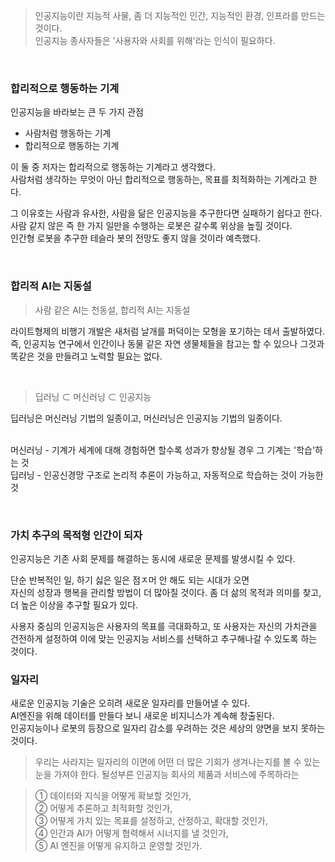 > 인공지능이란 지능적 사물, 좀 더 지능적인 인간, 지능적인 환경, 인프라를 만드는 것이다.<br>
인공지능 종사자들은 '사용자와 사회를 위해'라는 인식이 필요하다.

<br>

### 합리적으로 행동하는 기계

인공지능을 바라보는 큰 두 가지 관점
- 사람처럼 행동하는 기계
- 합리적으로 행동하는 기계

이 둘 중 저자는 합리적으로 행동하는 기계라고 생각했다.<br>
사람처럼 생각하는 무엇이 아닌 합리적으로 행동하는, 목표를 최적화하는 기계라고 한다.

그 이유호는 사람과 유사한, 사람을 닮은 인공지능을 추구한다면 실패하기 쉽다고 한다.<br>
사람 같지 않은 즉 한 가지 일만을 수행하는 로봇은 갈수록 위상을 높힐 것이다.<br>
인간형 로봇을 추구한 테슬라 봇의 전망도 좋지 않을 것이라 예측했다.

<br>

### 합리적 AI는 지동설

> 사람 같은 AI는 천동설, 합리적 AI는 지동설

라이트형제의 비행기 개발은 새처럼 날개를 퍼덕이는 모형을 포기하는 데서 출발하였다.<br>
즉, 인공지능 연구에서 인간이나 동물 같은 자연 생물체들을 참고는 할 수 있으나 그것과 똑같은 것을 만들려고 노력할 필요는 없다.

<br>

> 딥러닝 ⊂ 머신러닝 ⊂ 인공지능

딥러닝은 머신러닝 기법의 일종이고, 머신러닝은 인공지능 기법의 일종이다. <br>
<br>

머신러닝 - 기계가 세계에 대해 경험하면 할수록 성과가 향상될 경우 그 기계는 '학습'하는 것<br>
딥러닝 - 인공신경망 구조로 논리적 추론이 가능하고, 자동적으로 학습하는 것이 가능한 것

<br>

### 가치 추구의 목적형 인간이 되자

인공지능은 기존 사회 문제를 해결하는 동시에 새로운 문제를 발생시킬 수 있다. <br>

단순 반복적인 일, 하기 싫은 일은 점ㅈ머 안 해도 되는 시대가 오면 <br>
자신의 성장과 행복을 관리할 방법이 더 많아질 것이다.
좀 더 삶의 목적과 의미를 찾고, 더 높은 이상을 추구할 필요가 있다.

사용자 중심의 인공지능은 사용자의 목표를 극대화하고, 또 사용자는 자신의 가치관을 건전하게 설정하여 이에 맞는 인공지능 서비스를 선택하고 추구해나갈 수 있도록 하는 것이다.


### 일자리

새로운 인공지능 기술은 오히려 새로운 일자리를 만들어낼 수 있다. <br>
AI엔진을 위해 데이터를 만들다 보니 새로운 비지니스가 계속해 창출된다. <br>
인공지능이나 로봇의 등장으로 일자리 감소를 우려하는 것은 세상의 양면을 보지 못하는 것이다.

> 우리는 사라지는 일자리의 이면에 어떤 더 많은 기회가 생겨나는지를 볼 수 있는 눈을 가져야 한다.
될성부른 인공지능 회사의 제품과 서비스에 주목하라는 

> ① 데이터와 지식을 어떻게 확보할 것인가,<br> ② 어떻게 추론하고 최적화할 것인가,<br> ③ 어떻게 가치 있는 목표를 설정하고, 산정하고, 확대할 것인가,<br> ④ 인간과 AI가 어떻게 협력해서 시너지를 낼 것인가,<br> ⑤ AI 엔진을 어떻게 유지하고 운영할 것인가.
